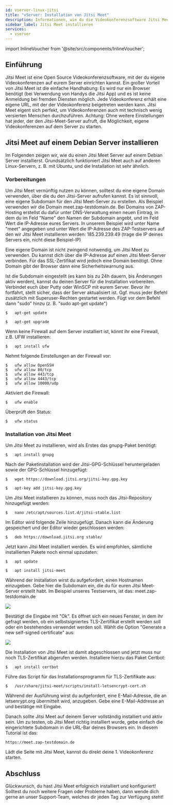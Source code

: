 ```yaml
---
id: vserver-linux-jitsi
title: "vServer: Installation von Jitsi Meet"
description: Informationen, wie du die Videokonferenzsoftware Jitsi Meet auf deinem Server von ZAP-Hosting installieren kannst - ZAP-Hosting.com Dokumentation
sidebar_label: Jitsi Meet installieren
services:
  - vserver
---
```


import InlineVoucher from '@site/src/components/InlineVoucher';

## Einführung

Jitsi Meet ist eine Open Source Videokonferenzsoftware, mit der du eigene Videokonferenzen auf eurem Server einrichten kannst. Ein großer Vorteil von Jitsi Meet ist die einfache Handhabung: Es wird nur ein Browser benötigt (bei Verwendung von Handys die Jitsi App) und es ist keine Anmeldung bei fremden Diensten möglich. Jede Videokonferenz erhält eine eigene URL, mit der der Videokonferenz beigetreten werden kann. Jitsi Meet eigent sich perfekt, um Videokonferenzen auch mit technisch wenig versierten Menschen durchzuführen.
Achtung: Ohne weitere Einstellungen hat jeder, der den Jitsi-Meet-Server aufruft, die Möglichkeit, eigene Videokonferenzen auf dem Server zu starten.

<InlineVoucher />

## Jitsi Meet auf einem Debian Server installieren

Im Folgenden zeigen wir, wie du einen Jitsi Meet Server auf einem Debian Server installierst. Grundsätzlich funktioniert Jitsi Meet auch auf anderen Linux-Servern, z. B. mit Ubuntu, und die Installation ist sehr ähnlich.

### Vorbereitungen

Um Jitsi Meet vernünftig nutzen zu können, solltest du eine eigene Domain verwenden, über die du den Jitsi-Server aufrufen kannst. Es ist sinnvoll, eine eigene Subdomain für den Jitsi Meet-Server zu erstellen. Als Beispiel verwenden wir die Domain meet.zap-testdomain.de.
Bei Domains von ZAP-Hosting erstellst du dafür unter DNS-Verwaltung einen neuen Eintrag, in dem du im Feld "Name" den Namen der Subdomain angebt, und im Feld Wert die IP-Adresse eures Servers. In unserem Beispiel wird unter Name "meet" angegeben und unter Wert die IP-Adresse des ZAP-Testservers auf den wir Jitsi Meet installieren werden: 185.239.239.49 (trage die IP deines Servers ein, nicht diese Beispiel-IP)


Eine eigene Domain ist nicht zwingend notwendig, um Jitsi Meet zu verwenden. Du kannst dich über die IP-Adresse auf einen Jitsi Meet-Server verbinden. Für das SSL-Zertifikat wird jedoch eine Domain benötigt. Ohne Domain gibt der Browser dann eine Sicherheitswarnung aus.

Ist die Subdomain eingestellt (es kann bis zu 24h dauern, bis Änderungen aktiv werden), kannst du deinen Server für die Installation vorbereiten. Verbindet euch über Putty oder WinSCP mit eurem Server. Bevor ihr fortfahrt, stellt sicher, dass der Server aktualisiert ist. Ggf. muss jeder Befehl zusätzlich mit Superuser-Rechten gestartet werden. Fügt vor dem Befehl dann "sudo" hinzu (z. B. "sudo apt-get update")
```
$	apt-get update
```
```
$	apt-get upgrade
```

Wenn keine Firewall auf dem Server installiert ist, könnt ihr eine Firewall, z.B. UFW installieren:
```
$	apt install ufw
```

Nehmt folgende Einstellungen an der Firewall vor:

```
$	ufw allow OpenSSH
$	ufw allow 80/tcp
$	ufw allow 443/tcp
$	ufw allow 4443/tcp
$	ufw allow 10000/udp
```

Aktiviert die Firewall:
```
$	ufw enable
```

Überprüft den Status:
```
$	ufw status
```

### Installation von Jitsi Meet

Um Jitsi Meet zu installieren, wird als Erstes das gnupg-Paket benötigt:
```
$	apt install gnupg
```

Nach der Paketinstallation wird der Jitsi-GPG-Schlüssel heruntergeladen sowie der GPG-Schlüssel hinzugefügt:
```
$	wget https://download.jitsi.org/jitsi-key.gpg.key
```
```
$	apt-key add jitsi-key.gpg.key
```

Um Jitsi Meet installieren zu können, muss noch das Jitsi-Repository hinzugefügt werden:
```
$	nano /etc/apt/sources.list.d/jitsi-stable.list
```

Im Editor wird folgende Zeile hinzugefügt. Danach kann die Änderung gespeichert und der Editor wieder geschlossen werden:
```
$	deb https://download.jitsi.org stable/
```

Jetzt kann Jitsi Meet installiert werden. Es wird empfohlen, sämtliche installierten Pakete noch einmal upzudaten:
```
$	apt update
```
```
$	apt install jitsi-meet
```

Während der Installation wirst du aufgefordert, einen Hostnamen einzugeben. Gebe hier die Subdomain ein, die du für euren Jitsi Meet-Server erstellt habt. Im Beispiel unseres Testservers, ist das: meet.zap-testdomain.de

![](https://screensaver01.zap-hosting.com/index.php/s/jCNgEFyL9XjKoEi/preview)

Bestätigt die Eingabe mit "Ok". Es öffnet sich ein neues Fenster, in dem ihr gefragt werden, ob ein selbstsigniertes TLS-Zertifikat erstellt werden soll oder ein bestehendes verwendet werden soll. Wählt die Option "Generate a new self-signed certificate" aus:

![](https://screensaver01.zap-hosting.com/index.php/s/8JtGH8sRfEiRE2f/preview)

Die Installation von Jitsi Meet ist damit abgeschlossen und jetzt muss nur noch TLS-Zertifikat abgerufen werden.
Installiere hierzu das Paket Certbot:
```
$	apt install certbot
```

Führe das Script für das Installationsprogramm für TLS-Zertifikate aus:
```
$	/usr/share/jitsi-meet/scripts/install-letsencrypt-cert.sh
```

Während der Ausführung wirst du aufgefordert, eine E-Mail-Adresse, die an letsenrypt.org übermittelt wird, anzugeben. Gebe eine E-Mail-Addresse an und bestätige mit Eingabe.


Danach sollte Jitsi Meet auf deinem Server vollständig installiert und aktiv sein. Um zu testen, ob Jitsi Meet richtig installiert wurde, gebe einfach die eingerichtete Subdomain in die URL-Bar deines Browsers ein. In diesem Tutorial ist das:
```
https://meet.zap-testdomain.de
```

Lädt die Seite mit Jitsi Meet, kannst du direkt deine 1. Videokonferenz starten.


## Abschluss

Glückwunsch, du hast Jitsi Meet erfolgreich installiert und konfiguriert! Solltest du noch weitere Fragen oder Probleme haben, dann wende dich gerne an unser Support-Team, welches dir jeden Tag zur Verfügung steht! 

<InlineVoucher />
